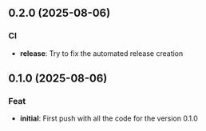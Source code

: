 ## 0.2.0 (2025-08-06)

### CI

- **release**: Try to fix the automated release creation

## 0.1.0 (2025-08-06)

### Feat

- **initial**: First push with all the code for the version 0.1.0
